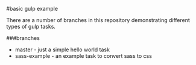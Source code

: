 #basic gulp example

There are a number of branches in this repository demonstrating different types of gulp tasks. 

###branches
+ master - just a simple hello world task 
+ sass-example  - an example task to convert sass to css
